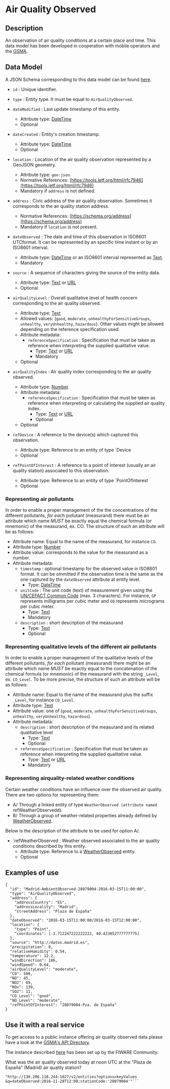 # Air Quality Observed

## Description

An observation of air quality conditions at a certain place and time.
This data model has been developed in cooperation with mobile operators and the [GSMA](http://www.gsma.com/connectedliving/iot-big-data/). 

## Data Model

A JSON Schema corresponding to this data model can be found [here](http://fiware.github.io/dataModels/Environment/AirQualityObserved/schema.json).

+ `id` : Unique identifier. 

+ `type` : Entity type. It must be equal to `AirQualityObserved`.

+ `dateModified` : Last update timestamp of this entity.
    + Attribute type: [DateTime](https://schema.org/DateTime)
    + Optional

+ `dateCreated` : Entity's creation timestamp.
    + Attribute type: [DateTime](https://schema.org/DateTime)
    + Optional    

+ `location` : Location of the air quality observation represented by a GeoJSON geometry. 
    + Attribute type: `geo:json`.
    + Normative References: [https://tools.ietf.org/html/rfc7946](https://tools.ietf.org/html/rfc7946)
    + Mandatory if `address` is not defined. 
    
+ `address` : Civic address of the air quality observation. Sometimes it corresponds to the air quality station address.
    + Normative References: [https://schema.org/address](https://schema.org/address)
    + Mandatory if `location` is not present. 
    
+ `dateObserved` : The date and time of this observation in ISO8601 UTCformat. It can be represented by an specific time instant or by an ISO8601 interval. 
    + Attribute type: [DateTime](https://schema.org/DateTime) or an ISO8601 interval represented as [Text](https://schema.org/Text). 
    + Mandatory
    
+ `source` : A sequence of characters giving the source of the entity data.
    + Attribute type: [Text](https://schema.org/Text) or [URL](https://schema.org/URL)
    + Optional
    
+ `airQualityLevel` : Overall qualitative level of health concern corresponding to the air quality observed.
  + Attribute type: [Text](https://schema.org/Text)
  + Allowed values: (`good`, `moderate`, `unhealthyForSensitiveGroups`, `unhealthy`, `veryUnhealthy`, `hazardous`).
  Other values might be allowed depending on the reference specification used. 
  + Attribute metadata:
    + `referenceSpecification` : Specification that must be taken as reference when interpreting the supplied qualitative value. 
      + Type: [Text](https://schema.org/Text) or [URL](https://schema.org/URL)
      + Mandatory
  + Optional
  
+ `airQualityIndex` : Air quality index corresponding to the air quality observed.
  + Attribute type: [Number](https://schema.org/Number)
  + Attribute metadata:
    + `referenceSpecification` : Specification that must be taken as reference when interpreting or calculating the supplied air quality index. 
      + Type: [Text](https://schema.org/Text) or [URL](https://schema.org/URL)
      + Optional
  + Optional

+ `refDevice` : A reference to the device(s) which captured this observation.
    + Attribute type: Reference to an entity of type `Device
    + Optional

+ `refPointOfInterest` : A reference to a point of interest (usually an air quality station) associated to this observation.
    + Attribute type: Reference to an entity of type `PointOfInterest
    + Optional    

### Representing air pollutants

In order to enable a proper management of the the concentrations of the different pollutants,
*for each* pollutant (measurand) there must be an attribute which name *MUST* be exactly equal the chemical formula (or mnemonic) of the measurand, ex. CO.
The structure of such an attribute will be as follows:
  + Attribute name: Equal to the name of the measurand, for instance `CO`.
  + Attribute type: [Number](https://schema.org/Number)
  + Attribute value: corresponds to the value for the measurand as a number.
  + Attribute metadata:
    + `timestamp` : optional timestamp for the observed value in ISO8601 format.
        It can be ommitted if the observation time is the same as the one captured by the `dateObserved` attribute at entity level.
      + Type: [DateTime](https://schema.org/DateTime)
    + `unitCode` : The unit code (text) of measurement given using the
      [UN/CEFACT Common Code](http://wiki.goodrelations-vocabulary.org/Documentation/UN/CEFACT_Common_Codes) (max. 3 characters).
      For instance, `GP` represents milligrams per cubic meter and `GQ` represents micrograms per cubic meter.
      + Type: [Text](https://schema.org/Text)
      + Mandatory
    + `description` : short description of the measurand
      + Type: [Text](https://schema.org/Text)
      + Optional

### Representing qualitative levels of the different air pollutants

In order to enable a proper management of the qualitative levels of the different pollutants,
*for each* pollutant (measurand) there might be an attribute which name *MUST* be exactly equal to the concatenation of the
chemical formula (or mnemonic) of the measurand with the string `_Level`, ex. `CO_Level`. To be more precise, 
the structure of such an attribute will be as follows:
  + Attribute name: Equal to the name of the measurand plus the suffix `_Level`, for instance `CO_Level`.
  + Attribute type: [Text](https://schema.org/Text)
  + Attribute value: one of (`good`, `moderate`, `unhealthyForSensitiveGroups`, `unhealthy`, `veryUnhealthy`, `hazardous`).
  + Attribute metadata:
    + `description` : short description of the measurand and its related qualitative level
      + Type: [Text](https://schema.org/Text)
      + Optional
    + `referenceSpecification` : Specification that must be taken as reference when interpreting the supplied qualitative value. 
      + Type: [Text](https://schema.org/Text) or [URL](https://schema.org/URL)
      + Mandatory

### Representing airquality-related weather conditions

Certain weather conditions have an influence over the observed air quality. There are two options for representing them:

+ A/ Through a linked entity of type `WeatherObserved (attribute named `refWeatherObservedd).
+ B/ Through a group of weather-related properties already defined by [WeatherObserved](../../../Weather/WeatherObserved/doc/spec.md). 

Below is the description of the attribute to be used for option A/. 

+ `refWeatherObserved : Weather observed associated to the air quality conditions described by this entity.
    + Attribute type: Reference to a [WeatherObserved](../../../Weather/WeatherObserved/doc/spec.md) entity.
    + Optional
    
    
## Examples of use

    {
      "id": "Madrid-AmbientObserved-28079004-2016-03-15T11:00:00",
      "type": "AirQualityObserved",
      "address": {
        "addressCountry": "ES",
        "addressLocality": "Madrid",
        "streetAddress": "Plaza de España"
      },
      "dateObserved": "2016-03-15T11:00:00/2016-03-15T12:00:00",
      "location": {
        "type": "Point",
        "coordinates": [-3.712247222222222, 40.423852777777775]
      },
      "source": "http://datos.madrid.es",
      "precipitation": 0,
      "relativeHumidity": 0.54,
      "temperature": 12.2,
      "windDirection": 186,
      "windSpeed": 0.64,
      "airQualityLevel": "moderate",
      "CO": 500,
      "NO": 45,
      "NO2": 69,
      "NOx": 139,
      "SO2": 11,
      "CO_Level": "good",
      "NO_Level": "moderate",
      "refPointOfInterest": "28079004-Pza. de España"
    }
    
## Use it with a real service

To get access to a public instance offering air quality observed data please have a look at the [GSMA's API Directory](http://apidirectory.connectedliving.gsma.com/api/air-quality-spain). 

The instance described [here](https://docs.google.com/document/d/1lHP7XS-7TNzsxLa0bNFb-96JnJXh0ecIHS3-H0qMREg/edit?usp=sharing) has been set up by the FIWARE Community.

What was the air quality observed today at noon UTC at the "Plaza de España" (Madrid) air quality station?

```curl -S -H 'fiware-service:airquality' -H 'fiware-servicepath:/Spain_Madrid' -H 'x-auth-token:<my_token>'
"http://130.206.118.244:1027/v2/entities?options=keyValues
&q=dateObserved:2016-11-28T12:00;stationCode:'28079004'"```
